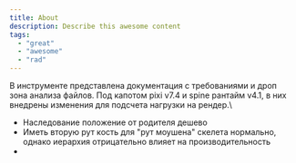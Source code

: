 ```yaml
---
title: About
description: Describe this awesome content
tags:
  - "great"
  - "awesome"
  - "rad"
---
```

В инструменте представлена документация с требованиями и дроп зона анализа файлов.
Под капотом pixi v7.4 и spine рантайм v4.1, в них внедрены изменения для подсчета нагрузки на рендер.\
- Наследование положение от родителя дешево
- Иметь вторую рут кость для "рут моушена" скелета нормально, однако иерархия отрицательно влияет на производительность
- 
